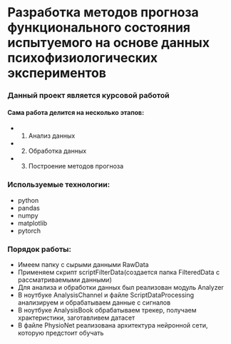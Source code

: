 Разработка методов прогноза функционального
состояния испытуемого на основе данных 
психофизиологических экспериментов
=================
### Данный проект является курсовой работой
#### Сама работа делится на несколько этапов:
*    1. Анализ данных
*    2. Обработка данных
*    3. Построение методов прогноза

### Используемые технологии:
* python
* pandas
* numpy
* matplotlib
* pytorch

### Порядок работы:
* Имеем папку с сырыми данными RawData
* Применяем скрипт scriptFilterData(создается папка FilteredData с рассматриваемыми данными)
* Для анализа и обработки данных был реализован модуль Analyzer
* В ноутбуке AnalysisChannel и файле ScriptDataProcessing анализируем и обрабатываем данные с сигналов
* В ноутбуке AnalysisBook обрабатываем трекер, получаем храктеристики, заготавливем датасет
* В файле PhysioNet реализована архитектура нейронной сети, которую предстоит обучать

